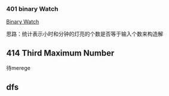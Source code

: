 ### 401 binary Watch

[Binary Watch](https://leetcode.com/problems/binary-watch/description/)

思路：统计表示小时和分钟的灯亮的个数是否等于输入个数来构造解


## 414 Third Maximum Number
待merege

## dfs
